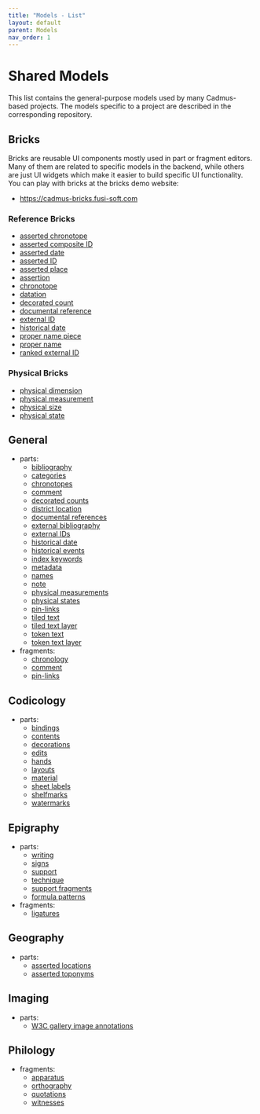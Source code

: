 ```yaml
---
title: "Models - List" 
layout: default
parent: Models
nav_order: 1
---
```


# Shared Models

This list contains the general-purpose models used by many Cadmus-based projects. The models specific to a project are described in the corresponding repository.

## Bricks

Bricks are reusable UI components mostly used in part or fragment editors. Many of them are related to specific models in the backend, while others are just UI widgets which make it easier to build specific UI functionality. You can play with bricks at the bricks demo website:

- <https://cadmus-bricks.fusi-soft.com>

### Reference Bricks

- [asserted chronotope](https://github.com/vedph/cadmus-bricks/blob/master/docs/asserted-chronotope.md)
- [asserted composite ID](https://github.com/vedph/cadmus-bricks/blob/master/docs/asserted-composite-id.md)
- [asserted date](https://github.com/vedph/cadmus-bricks/blob/master/docs/asserted-date.md)
- [asserted ID](https://github.com/vedph/cadmus-bricks/blob/master/docs/asserted-id.md)
- [asserted place](https://github.com/vedph/cadmus-bricks/blob/master/docs/asserted-place.md)
- [assertion](https://github.com/vedph/cadmus-bricks/blob/master/docs/assertion.md)
- [chronotope](https://github.com/vedph/cadmus-bricks/blob/master/docs/chronotope.md)
- [datation](https://github.com/vedph/cadmus-bricks/blob/master/docs/datation.md)
- [decorated count](https://github.com/vedph/cadmus-bricks/blob/master/docs/decorated-count.md)
- [documental reference](https://github.com/vedph/cadmus-bricks/blob/master/docs/doc-reference.md)
- [external ID](https://github.com/vedph/cadmus-bricks/blob/master/docs/external-id.md)
- [historical date](https://github.com/vedph/cadmus-bricks/blob/master/docs/historical-date.md)
- [proper name piece](https://github.com/vedph/cadmus-bricks/blob/master/docs/proper-name-piece.md)
- [proper name](https://github.com/vedph/cadmus-bricks/blob/master/docs/proper-name.md)
- [ranked external ID](https://github.com/vedph/cadmus-bricks/blob/master/docs/ranked-external-id.md)

### Physical Bricks

- [physical dimension](https://github.com/vedph/cadmus-bricks/blob/master/docs/physical-dimension.md)
- [physical measurement](https://github.com/vedph/cadmus-bricks/blob/master/docs/physical-measurement.md)
- [physical size](https://github.com/vedph/cadmus-bricks/blob/master/docs/physical-size.md)
- [physical state](https://github.com/vedph/cadmus-bricks/blob/master/docs/physical-state.md)

## General

- parts:
  - [bibliography](https://github.com/vedph/cadmus-general/blob/master/docs/bibliography.md)
  - [categories](https://github.com/vedph/cadmus-general/blob/master/docs/categories.md)
  - [chronotopes](https://github.com/vedph/cadmus-general/blob/master/docs/chronotopes.md)
  - [comment](https://github.com/vedph/cadmus-general/blob/master/docs/comment.md)
  - [decorated counts](https://github.com/vedph/cadmus-general/blob/master/docs/decorated-counts.md)
  - [district location](https://github.com/vedph/cadmus-general/blob/master/docs/district-location.md)
  - [documental references](https://github.com/vedph/cadmus-general/blob/master/docs/doc-references.md)
  - [external bibliography](https://github.com/vedph/cadmus-general/blob/master/docs/ext-bibliography.md)
  - [external IDs](https://github.com/vedph/cadmus-general/blob/master/docs/external-ids.md)
  - [historical date](https://github.com/vedph/cadmus-general/blob/master/docs/historical-date.md)
  - [historical events](https://github.com/vedph/cadmus-general/blob/master/docs/historical-events.md)
  - [index keywords](https://github.com/vedph/cadmus-general/blob/master/docs/index-keywords.md)
  - [metadata](https://github.com/vedph/cadmus-general/blob/master/docs/metadata.md)
  - [names](https://github.com/vedph/cadmus-general/blob/master/docs/names.md)
  - [note](https://github.com/vedph/cadmus-general/blob/master/docs/note.md)
  - [physical measurements](https://github.com/vedph/cadmus-general/blob/master/docs/physical-measurements.md)
  - [physical states](https://github.com/vedph/cadmus-general/blob/master/docs/physical-states.md)
  - [pin-links](https://github.com/vedph/cadmus-general/blob/master/docs/fr.pin-links.md)
  - [tiled text](https://github.com/vedph/cadmus-general/blob/master/docs/tiled-text.md)
  - [tiled text layer](https://github.com/vedph/cadmus-general/blob/master/docs/tiled-text-layer.md)
  - [token text](https://github.com/vedph/cadmus-general/blob/master/docs/token-text.md)
  - [token text layer](https://github.com/vedph/cadmus-general/blob/master/docs/token-text-layer.md)
- fragments:
  - [chronology](https://github.com/vedph/cadmus-general/blob/master/docs/fr.chronology.md)
  - [comment](https://github.com/vedph/cadmus-general/blob/master/docs/fr.comment.md)
  - [pin-links]((https://github.com/vedph/cadmus-general/blob/master/docs/fr.pin-links.md).md)

## Codicology

- parts:
  - [bindings](https://github.com/vedph/cadmus-codicology/blob/master/docs/cod-bindings.md)
  - [contents](https://github.com/vedph/cadmus-codicology/blob/master/docs/cod-contents.md)
  - [decorations](https://github.com/vedph/cadmus-codicology/blob/master/docs/cod-decorations.md)
  - [edits](https://github.com/vedph/cadmus-codicology/blob/master/docs/cod-edits.md)
  - [hands](https://github.com/vedph/cadmus-codicology/blob/master/docs/cod-hands.md)
  - [layouts](https://github.com/vedph/cadmus-codicology/blob/master/docs/cod-layouts.md)
  - [material](https://github.com/vedph/cadmus-codicology/blob/master/docs/cod-material-dsc.md)
  - [sheet labels](https://github.com/vedph/cadmus-codicology/blob/master/docs/cod-sheet-labels.md)
  - [shelfmarks](https://github.com/vedph/cadmus-codicology/blob/master/docs/cod-shelfmarks.md)
  - [watermarks](https://github.com/vedph/cadmus-codicology/blob/master/docs/cod-watermarks.md)

## Epigraphy

- parts:
  - [writing](https://github.com/vedph/cadmus-epigraphy/blob/master/docs/epi-writing.md)
  - [signs](https://github.com/vedph/cadmus-epigraphy/blob/master/docs/epi-signs.md)
  - [support](https://github.com/vedph/cadmus-epigraphy/blob/master/docs/epi-support.md)
  - [technique](https://github.com/vedph/cadmus-epigraphy/blob/master/docs/epi-technique.md)
  - [support fragments](https://github.com/vedph/cadmus-epigraphy/blob/master/docs/epi-support-frr.md)
  - [formula patterns](https://github.com/vedph/cadmus-epigraphy/blob/master/docs/epi-formula-patterns.md)
- fragments:
  - [ligatures](https://github.com/vedph/cadmus-epigraphy/blob/master/docs/fr.epi-ligatures.md)

## Geography

- parts:
  - [asserted locations](https://github.com/vedph/cadmus-geo/blob/master/docs/asserted-locations.md)
  - [asserted toponyms](https://github.com/vedph/cadmus-geo/blob/master/docs/asserted-toponyms.md)

## Imaging

- parts:
  - [W3C gallery image annotations](https://github.com/vedph/cadmus-img/blob/master/docs/w3c-gallery-image-annotations.md)

## Philology

- fragments:
  - [apparatus](https://github.com/vedph/cadmus-philology/blob/master/docs/fr.apparatus.md)
  - [orthography](https://github.com/vedph/cadmus-philology/blob/master/docs/fr.orthography.md)
  - [quotations](https://github.com/vedph/cadmus-philology/blob/master/docs/fr.quotations.md)
  - [witnesses](https://github.com/vedph/cadmus-philology/blob/master/docs/fr.witnesses.md)
